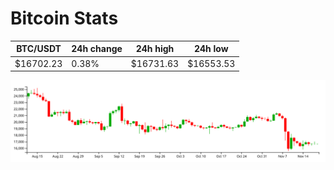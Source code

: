 # Bitcoin Stats

BTC/USDT|24h change|24h high|24h low|
|---|---|---|---|
|$16702.23|0.38%|$16731.63|$16553.53|

<img src="./chart.svg">
